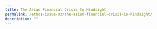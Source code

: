 ```yaml
---
title: The Asian Financial Crisis In Hindsight
permalink: /ethos-issue-03/the-asian-financial-crisis-in-hindsight/
description: ""
---
```

